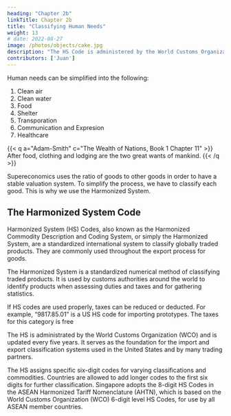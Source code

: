```yaml
---
heading: "Chapter 2b"
linkTitle: Chapter 2b
title: "Classifying Human Needs"
weight: 13
# date: 2022-08-27
image: /photos/objects/cake.jpg
description: "The HS Code is administered by the World Customs Organization (WCO) and is updated every 5 years"
contributors: ['Juan']
---
```


Human needs can be simplified into the following: 


1. Clean air
2. Clean water
3. Food
4. Shelter
5. Transporation
6. Communication and Expresion
7. Healthcare 


{{< q a="Adam-Smith" c="The Wealth of Nations, Book 1 Chapter 11" >}}
After food, clothing and lodging are the two great wants of mankind.
{{< /q >}}


Supereconomics uses the ratio of goods to other goods in order to have a stable valuation system. To simplify the process, we have to classify each good. This is why we use the Harmonized System.



## The Harmonized System Code

Harmonized System (HS) Codes, also known as the Harmonized Commodity Description and Coding System, or simply the Harmonized System, are a standardized international system to classify globally traded products. They are commonly used throughout the export process for goods.

The Harmonized System is a standardized numerical method of classifying traded products. It is used by customs authorities around the world to identify products when assessing duties and taxes and for gathering statistics.

If HS codes are used properly, taxes can be reduced or deducted. For example, “9817.85.01” is a US HS code for importing prototypes. The taxes for this category is free

The HS is administrated by the World Customs Organization (WCO) and is updated every five years. It serves as the foundation for the import and export classification systems used in the United States and by many trading partners. 

The HS assigns specific six-digit codes for varying classifications and commodities. Countries are allowed to add longer codes to the first six digits for further classification. Singapore adopts the 8-digit HS Codes in the ASEAN Harmonized Tariff Nomenclature (AHTN), which is based on the World Customs Organization (WCO) 6-digit level HS Codes, for use by all ASEAN member countries.
